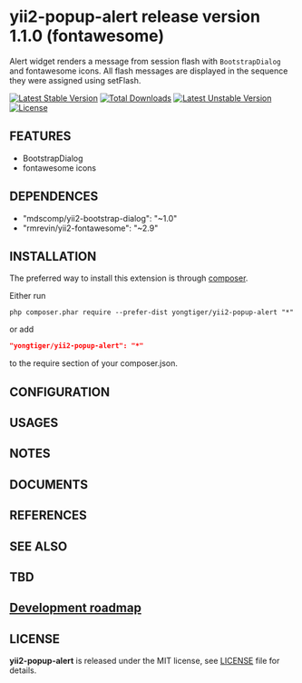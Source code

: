 # yii2-popup-alert release version 1.1.0 (fontawesome)

Alert widget renders a message from session flash with `BootstrapDialog` and fontawesome icons. All flash messages are displayed in the sequence they were assigned using setFlash.

[![Latest Stable Version](https://poser.pugx.org/yongtiger/yii2-popup-alert/v/stable)](https://packagist.org/packages/yongtiger/yii2-popup-alert)
[![Total Downloads](https://poser.pugx.org/yongtiger/yii2-popup-alert/downloads)](https://packagist.org/packages/yongtiger/yii2-popup-alert) 
[![Latest Unstable Version](https://poser.pugx.org/yongtiger/yii2-popup-alert/v/unstable)](https://packagist.org/packages/yongtiger/yii2-popup-alert)
[![License](https://poser.pugx.org/yongtiger/yii2-popup-alert/license)](https://packagist.org/packages/yongtiger/yii2-popup-alert)


## FEATURES

* BootstrapDialog
* fontawesome icons


## DEPENDENCES

* "mdscomp/yii2-bootstrap-dialog": "~1.0"
* "rmrevin/yii2-fontawesome": "~2.9"


## INSTALLATION   

The preferred way to install this extension is through [composer](http://getcomposer.org/download/).

Either run

```
php composer.phar require --prefer-dist yongtiger/yii2-popup-alert "*"
```

or add

```json
"yongtiger/yii2-popup-alert": "*"
```

to the require section of your composer.json.


## CONFIGURATION


## USAGES


## NOTES


## DOCUMENTS


## REFERENCES


## SEE ALSO


## TBD


## [Development roadmap](docs/development-roadmap.md)


## LICENSE 
**yii2-popup-alert** is released under the MIT license, see [LICENSE](https://opensource.org/licenses/MIT) file for details.